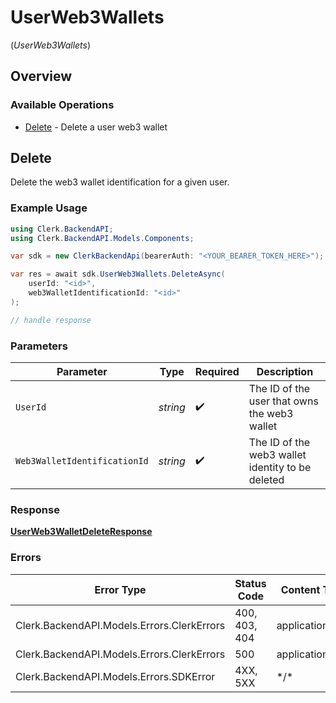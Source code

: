 # UserWeb3Wallets
(*UserWeb3Wallets*)

## Overview

### Available Operations

* [Delete](#delete) - Delete a user web3 wallet

## Delete

Delete the web3 wallet identification for a given user.

### Example Usage

```csharp
using Clerk.BackendAPI;
using Clerk.BackendAPI.Models.Components;

var sdk = new ClerkBackendApi(bearerAuth: "<YOUR_BEARER_TOKEN_HERE>");

var res = await sdk.UserWeb3Wallets.DeleteAsync(
    userId: "<id>",
    web3WalletIdentificationId: "<id>"
);

// handle response
```

### Parameters

| Parameter                                        | Type                                             | Required                                         | Description                                      |
| ------------------------------------------------ | ------------------------------------------------ | ------------------------------------------------ | ------------------------------------------------ |
| `UserId`                                         | *string*                                         | :heavy_check_mark:                               | The ID of the user that owns the web3 wallet     |
| `Web3WalletIdentificationId`                     | *string*                                         | :heavy_check_mark:                               | The ID of the web3 wallet identity to be deleted |

### Response

**[UserWeb3WalletDeleteResponse](../../Models/Operations/UserWeb3WalletDeleteResponse.md)**

### Errors

| Error Type                                 | Status Code                                | Content Type                               |
| ------------------------------------------ | ------------------------------------------ | ------------------------------------------ |
| Clerk.BackendAPI.Models.Errors.ClerkErrors | 400, 403, 404                              | application/json                           |
| Clerk.BackendAPI.Models.Errors.ClerkErrors | 500                                        | application/json                           |
| Clerk.BackendAPI.Models.Errors.SDKError    | 4XX, 5XX                                   | \*/\*                                      |